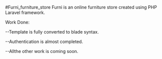 #Furni_furniture_store
Furni is an online furniture store created using PHP Laravel framework.

Work Done:

--Template is fully converted to blade syntax. 

--Authentication is almost completed.

--Allthe other work is coming soon.
